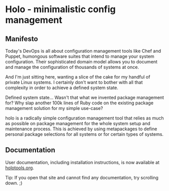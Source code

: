 # Holo - minimalistic config management

## Manifesto

Today's DevOps is all about configuration management tools like Chef and
Puppet, humongous software suites that intend to manage your system
configuration. Their sophisticated domain model allows you to document and
manage the configuration of thousands of systems at once.

And I'm just sitting here, wanting a slice of the cake for my handful of
private Linux systems. I certainly don't want to bother with all that
complexity in order to achieve a defined system state.

Defined system state... Wasn't that what we invented package management for?
Why slap another 100k lines of Ruby code on the existing package management
solution for my simple use-case?

holo is a radically simple configuration management tool that relies as much as
possible on package management for the whole system setup and maintenance
process. This is achieved by using metapackages to define personal package
selections for all systems or for certain types of systems.

## Documentation

User documentation, including installation instructions, is now available at
[holotools.org](http://holotools.org).

Tip: If you open that site and cannot find any documentation, try scrolling down. ;)
